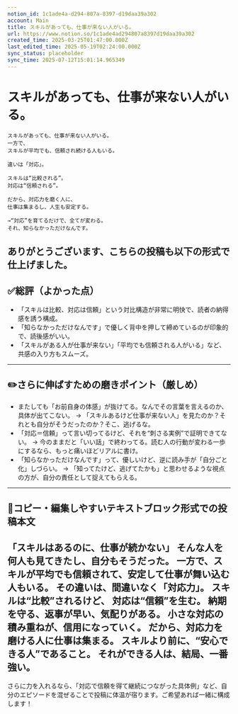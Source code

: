 ```yaml
---
notion_id: 1c1ade4a-d294-807a-8397-d19daa39a302
account: Main
title: スキルがあっても、仕事が来ない人がいる。
url: https://www.notion.so/1c1ade4ad294807a8397d19daa39a302
created_time: 2025-03-25T01:47:00.000Z
last_edited_time: 2025-05-19T02:24:00.000Z
sync_status: placeholder
sync_time: 2025-07-12T15:01:14.965349
---
```

# スキルがあっても、仕事が来ない人がいる。

```plain text
スキルがあっても、仕事が来ない人がいる。
一方で、
スキルが平均でも、信頼され続ける人もいる。

違いは「対応」。

スキルは“比較される”。
対応は“信頼される”。

だから、対応力を磨く人に、
仕事は集まるし、人生も安定する。

→“対応”を育てるだけで、全てが変わる。
それ、知らなかっただけなんです。
```
ありがとうございます、こちらの投稿も以下の形式で仕上げました。
---
## ✅総評（よかった点）
- 「スキルは比較、対応は信頼」という対比構造が非常に明快で、読者の納得感を誘う構成。
- 「知らなかっただけなんです」で優しく背中を押して締めているのが印象的で、読後感がいい。
- 「スキルがある人が仕事が来ない」「平均でも信頼される人がいる」など、共感の入り方もスムーズ。
---
## ✏️さらに伸ばすための磨きポイント（厳しめ）
- またしても「お前自身の体感」が抜けてる。なんでその言葉を言えるのか、具体が出てこない。
  → 「スキルあるけど仕事が来ない人」を見たのか？それとも自分がそうだったのか？そこ、逃げるな。
- 「対応＝信頼」って言い切ってるけど、それを“刺さる実例”で証明できてない。
  → 今のままだと「いい話」で終わってる。読む人の行動が変わる一歩にするなら、もっと痛いほどリアルに書け。
- 「知らなかっただけなんです」って、優しいけど、逆に読み手が「自分ごと化」しづらい。
  → 「知ってたけど、逃げてたかも」と思わせるような視点の方が、自分の責任として捉えてもらえる。
---
## 📄コピー・編集しやすいテキストブロック形式での投稿本文
「スキルはあるのに、仕事が続かない」
そんな人を何人も見てきたし、自分もそうだった。
一方で、スキルが平均でも信頼されて、安定して仕事が舞い込む人もいる。
その違いは、間違いなく「対応力」。
スキルは“比較”されるけど、
対応は“信頼”を生む。
納期を守る、返事が早い、気配りがある。
小さな対応の積み重ねが、信用になっていく。
だから、対応力を磨ける人に仕事は集まる。
スキルより前に、“安心できる人”であること。
それができる人は、結局、一番強い。
---
さらに力を入れるなら、「対応で信頼を得て継続につながった具体例」など、自分のエピソードを混ぜることで投稿に体温が宿ります。ご希望あれば一緒に構成します！